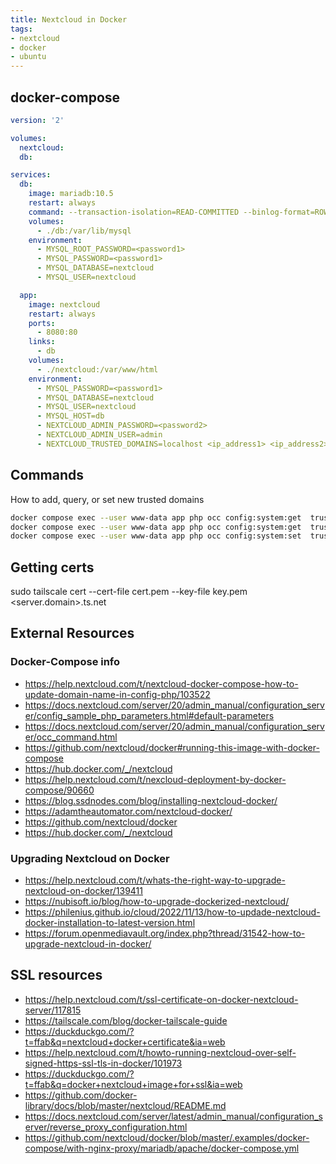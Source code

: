 ```yaml
---
title: Nextcloud in Docker
tags: 
- nextcloud
- docker
- ubuntu
---
```


## docker-compose

```yaml
version: '2'

volumes:
  nextcloud:
  db:

services:
  db:
    image: mariadb:10.5
    restart: always
    command: --transaction-isolation=READ-COMMITTED --binlog-format=ROW
    volumes:
      - ./db:/var/lib/mysql
    environment:
      - MYSQL_ROOT_PASSWORD=<password1>
      - MYSQL_PASSWORD=<password1>
      - MYSQL_DATABASE=nextcloud
      - MYSQL_USER=nextcloud

  app:
    image: nextcloud
    restart: always
    ports:
      - 8080:80
    links:
      - db
    volumes:
      - ./nextcloud:/var/www/html
    environment:
      - MYSQL_PASSWORD=<password1>
      - MYSQL_DATABASE=nextcloud
      - MYSQL_USER=nextcloud
      - MYSQL_HOST=db
      - NEXTCLOUD_ADMIN_PASSWORD=<password2>
      - NEXTCLOUD_ADMIN_USER=admin
      - NEXTCLOUD_TRUSTED_DOMAINS=localhost <ip_address1> <ip_address2> <hostname1> <hostname2>

```

## Commands

How to add, query, or set new trusted domains

```bash
docker compose exec --user www-data app php occ config:system:get  trusted_domains
docker compose exec --user www-data app php occ config:system:get  trusted_domains 0
docker compose exec --user www-data app php occ config:system:set  trusted_domains 4 --value=<hostnameorip>
```

## Getting certs

sudo tailscale cert --cert-file cert.pem --key-file key.pem <server.domain>.ts.net


## External Resources 

### Docker-Compose info

* <https://help.nextcloud.com/t/nextcloud-docker-compose-how-to-update-domain-name-in-config-php/103522>
* <https://docs.nextcloud.com/server/20/admin_manual/configuration_server/config_sample_php_parameters.html#default-parameters>
* <https://docs.nextcloud.com/server/20/admin_manual/configuration_server/occ_command.html>
* <https://github.com/nextcloud/docker#running-this-image-with-docker-compose>
* <https://hub.docker.com/_/nextcloud>
* <https://help.nextcloud.com/t/nexcloud-deployment-by-docker-compose/90660>
* <https://blog.ssdnodes.com/blog/installing-nextcloud-docker/>
* <https://adamtheautomator.com/nextcloud-docker/>
* <https://github.com/nextcloud/docker>
* <https://hub.docker.com/_/nextcloud>


### Upgrading Nextcloud on Docker

* <https://help.nextcloud.com/t/whats-the-right-way-to-upgrade-nextcloud-on-docker/139411>
* <https://nubisoft.io/blog/how-to-upgrade-dockerized-nextcloud/>
* <https://philenius.github.io/cloud/2022/11/13/how-to-updade-nextcloud-docker-installation-to-latest-version.html>
* <https://forum.openmediavault.org/index.php?thread/31542-how-to-upgrade-nextcloud-in-docker/>

## SSL resources

- <https://help.nextcloud.com/t/ssl-certificate-on-docker-nextcloud-server/117815>
- <https://tailscale.com/blog/docker-tailscale-guide>
- <https://duckduckgo.com/?t=ffab&q=nextcloud+docker+certificate&ia=web>
- <https://help.nextcloud.com/t/howto-running-nextcloud-over-self-signed-https-ssl-tls-in-docker/101973>
- <https://duckduckgo.com/?t=ffab&q=docker+nextcloud+image+for+ssl&ia=web>
- <https://github.com/docker-library/docs/blob/master/nextcloud/README.md>
- <https://docs.nextcloud.com/server/latest/admin_manual/configuration_server/reverse_proxy_configuration.html>
- <https://github.com/nextcloud/docker/blob/master/.examples/docker-compose/with-nginx-proxy/mariadb/apache/docker-compose.yml>